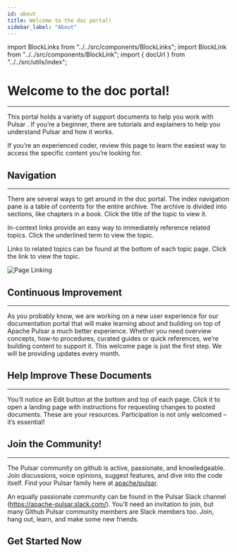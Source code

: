 ```yaml
---
id: about
title: Welcome to the doc portal!
sidebar_label: "About"
---
```


import BlockLinks from "../../src/components/BlockLinks";
import BlockLink from "../../src/components/BlockLink";
import { docUrl } from "../../src/utils/index";


# Welcome to the doc portal!
***

This portal holds a variety of support documents to help you work with Pulsar . If you’re a beginner, there are tutorials and explainers to help you understand Pulsar and how it works.

If you’re an experienced coder, review this page to learn the easiest way to access the specific content you’re looking for.

## Navigation
***

There are several ways to get around in the doc portal. The index navigation pane is a table of contents for the entire archive. The archive is divided into sections, like chapters in a book. Click the title of the topic to view it.

In-context links provide an easy way to immediately reference related topics. Click the underlined term to view the topic.

Links to related topics can be found at the bottom of each topic page. Click the link to view the topic.

![Page Linking](/assets/page-linking.png)

## Continuous Improvement
***
As you probably know, we are working on a new user experience for our documentation portal that will make learning about and building on top of Apache Pulsar a much better experience. Whether you need overview concepts, how-to procedures, curated guides or quick references, we’re building content to support it. This welcome page is just the first step. We will be providing updates every month.

## Help Improve These Documents
***

You’ll notice an Edit button at the bottom and top of each page. Click it to open a landing page with instructions for requesting changes to posted documents. These are your resources. Participation is not only welcomed – it’s essential!

## Join the Community!
***

The Pulsar community on github is active, passionate, and knowledgeable.  Join discussions, voice opinions, suggest features, and dive into the code itself. Find your Pulsar family here at [apache/pulsar](https://github.com/apache/pulsar.com).

An equally passionate community can be found in the Pulsar Slack channel (https://apache-pulsar.slack.com/). You’ll need an invitation to join, but many Github Pulsar community members are Slack members too.  Join, hang out, learn, and make some new friends.

## Get Started Now
<BlockLinks>
    <BlockLink title="Pulsar Basics" url={docUrl("standalone")} />
    <BlockLink title="Quickstart" url={docUrl("about")} />
    <BlockLink title="Ecosystem" url='/ecosystem/' />
</BlockLinks>
